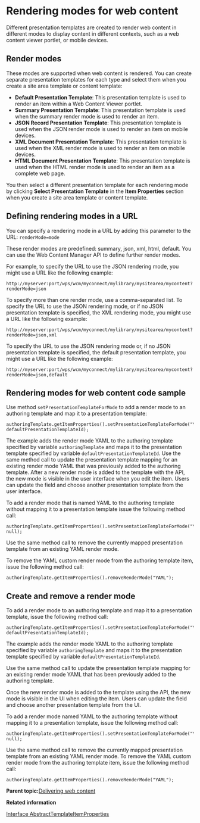 # Rendering modes for web content 

Different presentation templates are created to render web content in different modes to display content in different contexts, such as a web content viewer portlet, or mobile devices.

## Render modes

These modes are supported when web content is rendered. You can create separate presentation templates for each type and select them when you create a site area template or content template:

-   **Default Presentation Template**: This presentation template is used to render an item within a Web Content Viewer portlet.
-   **Summary Presentation Template**: This presentation template is used when the summary render mode is used to render an item.
-   **JSON Record Presentation Template**: This presentation template is used when the JSON render mode is used to render an item on mobile devices.
-   **XML Document Presentation Template**: This presentation template is used when the XML render mode is used to render an item on mobile devices.
-   **HTML Document Presentation Template**: This presentation template is used when the HTML render mode is used to render an item as a complete web page.

You then select a different presentation template for each rendering mode by clicking **Select Presentation Template** in the **Item Properties** section when you create a site area template or content template.

## Defining rendering modes in a URL

You can specify a rendering mode in a URL by adding this parameter to the URL: `renderMode=mode`

These render modes are predefined: summary, json, xml, html, default. You can use the Web Content Manager API to define further render modes.

For example, to specify the URL to use the JSON rendering mode, you might use a URL like the following example:

```
http://myserver:port/wps/wcm/myconnect/mylibrary/mysitearea/mycontent?renderMode=json
```

To specify more than one render mode, use a comma-separated list. To specify the URL to use the JSON rendering mode, or if no JSON presentation template is specified, the XML rendering mode, you might use a URL like the following example:

```
http://myserver:port/wps/wcm/myconnect/mylibrary/mysitearea/mycontent?renderMode=json,xml
```

To specify the URL to use the JSON rendering mode or, if no JSON presentation template is specified, the default presentation template, you might use a URL like the following example:

```
http://myserver:port/wps/wcm/myconnect/mylibrary/mysitearea/mycontent?renderMode=json,default
```

## Rendering modes for web content code sample

Use method `setPresentationTemplateForMode` to add a render mode to an authoring template and map it to a presentation template:

```
authoringTemplate.getItemProperties().setPresentationTemplateForMode("YAML", defaultPresentationTemplateId);
```

The example adds the render mode YAML to the authoring template specified by variable `authoringTemplate` and maps it to the presentation template specified by variable `defaultPresentationTemplateId`. Use the same method call to update the presentation template mapping for an existing render mode YAML that was previously added to the authoring template. After a new render mode is added to the template with the API, the new mode is visible in the user interface when you edit the item. Users can update the field and choose another presentation template from the user interface.

To add a render mode that is named YAML to the authoring template without mapping it to a presentation template issue the following method call:

```
authoringTemplate.getItemProperties().setPresentationTemplateForMode("YAML", null);
```

Use the same method call to remove the currently mapped presentation template from an existing YAML render mode.

To remove the YAML custom render mode from the authoring template item, issue the following method call:

```
authoringTemplate.getItemProperties().removeRenderMode("YAML");
```

## Create and remove a render mode

To add a render mode to an authoring template and map it to a presentation template, issue the following method call:

```
authoringTemplate.getItemProperties().setPresentationTemplateForMode("YAML", defaultPresentationTemplateId);
```

The example adds the render mode YAML to the authoring template specified by variable `authoringTemplate` and maps it to the presentation template specified by variable `defaultPresentationTemplateId`.

Use the same method call to update the presentation template mapping for an existing render mode YAML that has been previously added to the authoring template.

Once the new render mode is added to the template using the API, the new mode is visible in the UI when editing the item. Users can update the field and choose another presentation template from the UI.

To add a render mode named YAML to the authoring template without mapping it to a presentation template, issue the following method call:

```
authoringTemplate.getItemProperties().setPresentationTemplateForMode("YAML", null);
```

Use the same method call to remove the currently mapped presentation template from an existing YAML render mode. To remove the YAML custom render mode from the authoring template item, issue the following method call:

```
authoringTemplate.getItemProperties().removeRenderMode("YAML");
```

**Parent topic:**[Delivering web content ](../wcm/wcm_cms_delivery_system.md)

**Related information**  


[Interface AbstractTemplateItemProperties](https://support.hcltechsw.com/csm)

